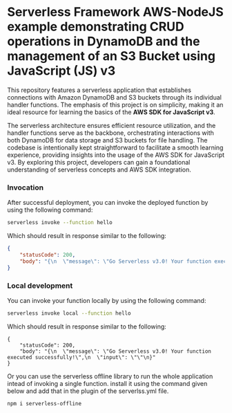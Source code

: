 <!--
title: 'AWS NodeJS Example'
description: 'This template demonstrates how to deploy a NodeJS function running on AWS Lambda using the traditional Serverless Framework.'
layout: Doc
framework: v3
platform: AWS
language: nodeJS
priority: 1
authorLink: 'https://github.com/serverless'
authorName: 'Serverless, inc.'
authorAvatar: 'https://avatars1.githubusercontent.com/u/13742415?s=200&v=4'
-->


# Serverless Framework AWS-NodeJS example demonstrating CRUD operations in DynamoDB and the management of an S3 Bucket using JavaScript (JS) v3

This repository features a serverless application that establishes connections with Amazon DynamoDB and S3 buckets through its individual handler functions. The emphasis of this project is on simplicity, making it an ideal resource for learning the basics of the **AWS SDK for JavaScript v3**.

The serverless architecture ensures efficient resource utilization, and the handler functions serve as the backbone, orchestrating interactions with both DynamoDB for data storage and S3 buckets for file handling. The codebase is intentionally kept straightforward to facilitate a smooth learning experience, providing insights into the usage of the AWS SDK for JavaScript v3. By exploring this project, developers can gain a foundational understanding of serverless concepts and AWS SDK integration.


### Invocation

After successful deployment, you can invoke the deployed function by using the following command:

```bash
serverless invoke --function hello
```

Which should result in response similar to the following:

```json
{
    "statusCode": 200,
    "body": "{\n  \"message\": \"Go Serverless v3.0! Your function executed successfully!\",\n  \"input\": {}\n}"
}
```

### Local development

You can invoke your function locally by using the following command:

```bash
serverless invoke local --function hello
```

Which should result in response similar to the following:

```
{
    "statusCode": 200,
    "body": "{\n  \"message\": \"Go Serverless v3.0! Your function executed successfully!\",\n  \"input\": \"\"\n}"
}

```
Or you can use the serverless offline library to run  the whole application intead of invoking a single function. install it using the command given below and add that in the plugin of the serverlss.yml file.

```bash
npm i serverless-offline
```
